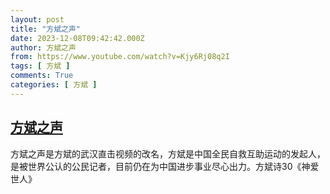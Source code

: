 ```yaml
---
layout: post
title: "方斌之声"
date: 2023-12-08T09:42:42.000Z
author: 方斌之声
from: https://www.youtube.com/watch?v=Kjy6Rj08q2I
tags: [ 方斌 ]
comments: True
categories: [ 方斌 ]
---
```

<!--1702028562000-->
[方斌之声](https://www.youtube.com/watch?v=Kjy6Rj08q2I)
------

<div>
方斌之声是方斌的武汉直击视频的改名，方斌是中国全民自救互助运动的发起人，是被世界公认的公民记者，目前仍在为中国进步事业尽心出力。方斌诗30《神爱世人》
</div>
